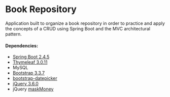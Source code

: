 # Book Repository

Application built to organize a book repository in order to practice and apply the concepts of a CRUD using Spring Boot and the MVC architectural pattern.

#### Dependencies:

- [Spring Boot 2.4.5](https://spring.io/projects/spring-boot)
- [Thymeleaf 3.0.11](https://www.thymeleaf.org/doc/tutorials/3.0/usingthymeleaf.html#expression-utility-objects)
- MySQL
- [Bootstrap 3.3.7](https://blog.getbootstrap.com/2016/07/25/bootstrap-3-3-7-released/)
- [bootstrap-datepicker](https://github.com/uxsolutions/bootstrap-datepicker)
- [jQuery 3.6.0](https://jquery.com/download/)
- jQuery [maskMoney](https://github.com/plentz/jquery-maskmoney)
